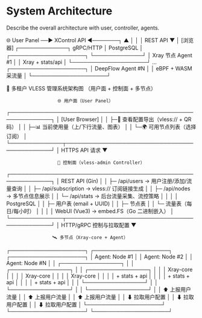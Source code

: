 # System Architecture

Describe the overall architecture with user, controller, agents.

🌐 User Panel ──►  XControl API  ◄───────┐
     ▲                │                  │
     │ REST API       ▼                  │
[浏览器]        ┌─────────────┐        gRPC/HTTP
                │ PostgreSQL  │        ┌────────────────────┐
                └─────────────┘        │ Xray 节点 Agent #1 │
                                       │ Xray + stats/api    │
                                       └────────────────────┘
                                       ...
                                       ┌────────────────────┐
                                       │ DeepFlow Agent #N  │
                                       │ eBPF + WASM采流量    │
                                       └────────────────────┘



🧭 多租户 VLESS 管理系统架构图 （用户面 + 控制面 + 多节点）

                       🌐 用户面（User Panel）
┌─────────────────────────────────────────────────────────────┐
│ [User Browser]                                              │
│   ├─📄 查看配置导出（vless:// + QR 码）                     │
│   ├─📊 当前使用量（上/下行流量、图表）                     │
│   └─🌍 可用节点列表（选择订阅）                             │
└──────────────┬──────────────────────────────────────────────┘
               │ HTTPS API 请求
               ▼

                       🧠 控制面（vless-admin Controller）
┌─────────────────────────────────────────────────────────────┐
│ REST API (Gin)                                              │
│   ├─ /api/users         → 用户注册/添加/流量查询           │
│   ├─ /api/subscription  → vless:// 订阅链接生成            │
│   ├─ /api/nodes         → 多节点信息展示                   │
│   └─ /api/stats         → 后台流量采集、流控策略           │
│                                                             │
│ PostgreSQL                                                  │
│   ├─ 用户表 (email + UUID)                                 │
│   ├─ 节点表                                                 │
│   └─ 流量表（每日/每小时）                                 │
│                                                             │
│ WebUI (Vue3) → embed.FS（Go 二进制嵌入）                    │
└──────────────┬──────────────────────────────────────────────┘
               │ HTTP/gRPC 控制与拉取配置
               ▼

                     🛰️ 多节点（Xray-core + Agent）

┌────────────────────┐   ┌────────────────────┐   ┌────────────────────┐
│ Agent: Node #1     │   │ Agent: Node #2     │   │ Agent: Node #N     │
│ ┌────────────────┐ │   │ ┌────────────────┐ │   │ ┌────────────────┐ │
│ │ Xray-core      │ │   │ │ Xray-core      │ │   │ │ Xray-core      │ │
│ │ + stats + api  │ │   │ │ + stats + api  │ │   │ │ + stats + api  │ │
│ └────────────────┘ │   │ └────────────────┘ │   │ └────────────────┘ │
│  ⬆ 上报用户流量     │   │  ⬆ 上报用户流量     │   │  ⬆ 上报用户流量     │
│  ⬇ 拉取用户配置     │   │  ⬇ 拉取用户配置     │   │  ⬇ 拉取用户配置     │
└────────────────────┘   └────────────────────┘   └────────────────────┘



